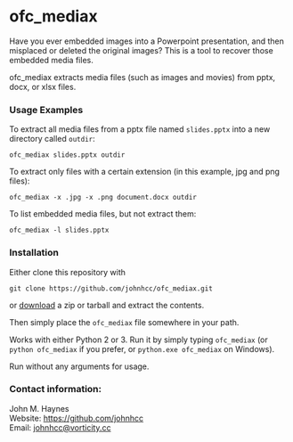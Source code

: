 # ofc_mediax

Have you ever embedded images into a Powerpoint presentation, and then misplaced or deleted the original images? This is a tool to recover those embedded media files.

ofc_mediax extracts media files (such as images and movies) from pptx, docx, or xlsx files.

### Usage Examples

To extract all media files from a pptx file named `slides.pptx` into a new directory called `outdir`:
```
ofc_mediax slides.pptx outdir
```

To extract only files with a certain extension (in this example, jpg and png files):
```
ofc_mediax -x .jpg -x .png document.docx outdir
```

To list embedded media files, but not extract them: 
```
ofc_mediax -l slides.pptx
```

### Installation

Either clone this repository with
```
git clone https://github.com/johnhcc/ofc_mediax.git
```
or [download](https://github.com/johnhcc/ofc_mediax/releases) a zip or tarball and extract the contents.

Then simply place the `ofc_mediax` file somewhere in your path.

Works with either Python 2 or 3. Run it by simply typing `ofc_mediax` (or `python ofc_mediax` if you prefer, or `python.exe ofc_mediax` on Windows).

Run without any arguments for usage.

### Contact information:

John M. Haynes<br/>
Website: https://github.com/johnhcc<br/>
Email: johnhcc@vorticity.cc
